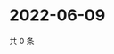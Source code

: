 # 2022-06-09

共 0 条

<!-- BEGIN WEIBO -->
<!-- 最后更新时间 Thu Jun 09 2022 19:01:00 GMT+0800 (China Standard Time) -->

<!-- END WEIBO -->

